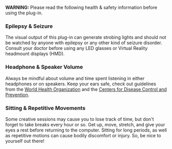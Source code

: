 **WARNING:** Please read the following health & safety information before using the plug-in.

### Epilepsy & Seizure
The visual output of this plug-in can generate strobing lights and should not be watched by
anyone with epilepsy or any other kind of seizure disorder. Consult your doctor
before using any LED glasses or Virtual Reality headmount displays (HMD).

### Headphone & Speaker Volume
Always be mindful about volume and time spent listening in either headphones or on speakers.
Keep your ears safe, check out guidelines from the [World Health Organization](https://www.who.int/pbd/deafness/activities/MLS_Brochure_English_lowres_for_web.pdf)
and the [Centers for Disease Control and Prevention](https://blogs.cdc.gov/niosh-science-blog/2016/02/08/noise/).

### Sitting & Repetitive Movements
Some creative sessions may cause you to lose track of time, but don't forget to take breaks
every hour or so. Get up, move, stretch, and give your eyes a rest before returning to the computer.
Sitting for long periods, as well as repetitive motions can cause bodily discomfort or injury.
So, be nice to yourself out there!
